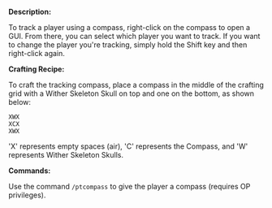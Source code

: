 **Description:**

To track a player using a compass, right-click on the compass to open a GUI. From there, you can select which player you want to track. If you want to change the player you're tracking, simply hold the Shift key and then right-click again. 

**Crafting Recipe:**

To craft the tracking compass, place a compass in the middle of the crafting grid with a Wither Skeleton Skull on top and one on the bottom, as shown below:

```
XWX
XCX
XWX
```

'X' represents empty spaces (air), 'C' represents the Compass, and 'W' represents Wither Skeleton Skulls.

**Commands:**

Use the command `/ptcompass` to give the player a compass (requires OP privileges).
 
